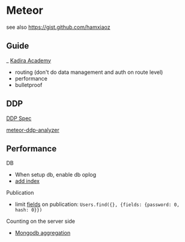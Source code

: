# Meteor

see also https://gist.github.com/hamxiaoz

## Guide
_ [Kadira Academy](https://kadira.io/academy)
- routing (don't do data management and auth on route level)
- performance
- bulletproof

## DDP
[DDP Spec](https://github.com/meteor/meteor/blob/devel/packages/ddp/DDP.md)

[meteor-ddp-analyzer](https://github.com/arunoda/meteor-ddp-analyzer)

## Performance

DB
- When setup db, enable db oplog
- [add index](https://kadira.io/academy/meteor-performance-101/content/make-your-app-faster#learn-indexing)

Publication
- limit [fields](http://docs.meteor.com/#/full/fieldspecifiers) on publication:
`Users.find({}, {fields: {password: 0, hash: 0}})`

Counting on the server side
- [Mongodb aggregation](https://kadira.io/academy/meteor-performance-101/content/make-your-app-faster#do-server-side-aggregations)

